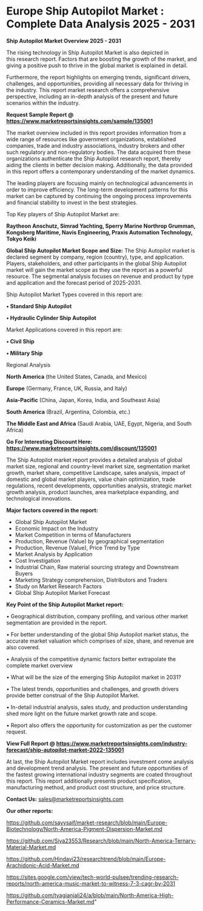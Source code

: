  # Europe Ship Autopilot Market : Complete Data Analysis 2025 - 2031

<Strong> Ship Autopilot Market Overview 2025 - 2031</strong>

The rising technology in Ship Autopilot Market is also depicted in this research report. Factors that are boosting the growth of the market, and giving a positive push to thrive in the global market is explained in detail.

Furthermore, the report highlights on emerging trends, significant drivers, challenges, and opportunities, providing all necessary data for thriving in the industry. This report market research offers a comprehensive perspective, including an in-depth analysis of the present and future scenarios within the industry.

<strong>Request Sample Report @ <a href=https://www.marketreportsinsights.com/sample/135001>https://www.marketreportsinsights.com/sample/135001</a></strong>

The market overview included in this report provides information from a wide range of resources like government organizations, established companies, trade and industry associations, industry brokers and other such regulatory and non-regulatory bodies. The data acquired from these organizations authenticate the Ship Autopilot research report, thereby aiding the clients in better decision making. Additionally, the data provided in this report offers a contemporary understanding of the market dynamics.

The leading players are focusing mainly on technological advancements in order to improve efficiency. The long-term development patterns for this market can be captured by continuing the ongoing process improvements and financial stability to invest in the best strategies.

Top Key players of Ship Autopilot Market are:

<strong>Raytheon Anschutz, Simrad Yachting, Sperry Marine Northrop Grumman, Kongsberg Maritime, Navis Engineering, Praxis Automation Technology, Tokyo Keiki</strong>

<strong><b>Global Ship Autopilot Market Scope and Size:</b></strong>
The Ship Autopilot market is declared segment by company, region (country), type, and application. Players, stakeholders, and other participants in the global Ship Autopilot market will gain the market scope as they use the report as a powerful resource. The segmental analysis focuses on revenue and product by type and application and the forecast period of 2025-2031.

Ship Autopilot Market Types covered in this report are:

<strong>• Standard Ship Autopilot

• Hydraulic Cylinder Ship Autopilot</strong>

Market Applications covered in this report are:

<strong>• Civil Ship

• Military Ship</strong> 

Regional Analysis

<strong>North America</strong> (the United States, Canada, and Mexico)

<strong>Europe</strong> (Germany, France, UK, Russia, and Italy)

<strong>Asia-Pacific</strong> (China, Japan, Korea, India, and Southeast Asia)

<strong>South America</strong> (Brazil, Argentina, Colombia, etc.)

<strong>The Middle East and Africa</strong> (Saudi Arabia, UAE, Egypt, Nigeria, and South Africa)

<strong>Go For Interesting Discount Here: <a href=https://www.marketreportsinsights.com/discount/135001>https://www.marketreportsinsights.com/discount/135001</a></strong>

The Ship Autopilot market report provides a detailed analysis of global market size, regional and country-level market size, segmentation market growth, market share, competitive Landscape, sales analysis, impact of domestic and global market players, value chain optimization, trade regulations, recent developments, opportunities analysis, strategic market growth analysis, product launches, area marketplace expanding, and technological innovations.

<strong><b>Major factors covered in the report:</b></strong>
<ul>
  <li>Global Ship Autopilot Market </li>
  <li>Economic Impact on the Industry</li>
  <li>Market Competition in terms of Manufacturers</li>
  <li>Production, Revenue (Value) by geographical segmentation</li>
  <li>Production, Revenue (Value), Price Trend by Type</li>
  <li>Market Analysis by Application</li>
  <li>Cost Investigation</li>
  <li>Industrial Chain, Raw material sourcing strategy and Downstream Buyers</li>
  <li>Marketing Strategy comprehension, Distributors and Traders</li>
  <li>Study on Market Research Factors</li>
  <li>Global Ship Autopilot Market Forecast</li>
</ul>

<strong><b>Key Point of the Ship Autopilot Market report:</b></strong>

• Geographical distribution, company profiling, and various other market segmentation are provided in the report.

• For better understanding of the global Ship Autopilot market status, the accurate market valuation which comprises of size, share, and revenue are also covered.

• Analysis of the competitive dynamic factors better extrapolate the complete market overview

• What will be the size of the emerging Ship Autopilot market in 2031?

• The latest trends, opportunities and challenges, and growth drivers provide better construal of the Ship Autopilot Market.

• In-detail industrial analysis, sales study, and production understanding shed more light on the future market growth rate and scope.

• Report also offers the opportunity for customization as per the customer request.

<strong><b>View Full Report @ <a href=https://www.marketreportsinsights.com/industry-forecast/ship-autopilot-market-2022-135001>https://www.marketreportsinsights.com/industry-forecast/ship-autopilot-market-2022-135001</a></b></strong>


At last, the Ship Autopilot Market report includes investment come analysis and development trend analysis. The present and future opportunities of the fastest growing international industry segments are coated throughout this report. This report additionally presents product specification, manufacturing method, and product cost structure, and price structure.

<strong>Contact Us:</strong>
sales@marketreportsinsights.com

<strong>Our other reports:</strong>

<a href=https://github.com/sayysaif/market-research/blob/main/Europe-Biotechnology/North-America-Pigment-Dispersion-Market.md>https://github.com/sayysaif/market-research/blob/main/Europe-Biotechnology/North-America-Pigment-Dispersion-Market.md</a>

<a href=https://github.com/Siya23553/Research/blob/main/North-America-Ternary-Material-Market.md>https://github.com/Siya23553/Research/blob/main/North-America-Ternary-Material-Market.md</a>

<a href=https://github.com/Hindavi23/researchtrend/blob/main/Europe-Arachidonic-Acid-Market.md>https://github.com/Hindavi23/researchtrend/blob/main/Europe-Arachidonic-Acid-Market.md</a>

<a href=https://sites.google.com/view/tech-world-pulsee/trending-research-reports/north-america-music-market-to-witness-7-3-cagr-by-2031>https://sites.google.com/view/tech-world-pulsee/trending-research-reports/north-america-music-market-to-witness-7-3-cagr-by-2031</a>

<a href=https://github.com/tyagianjali24/a/blob/main/North-America-High-Performance-Ceramics-Market.md>https://github.com/tyagianjali24/a/blob/main/North-America-High-Performance-Ceramics-Market.md</a>"

